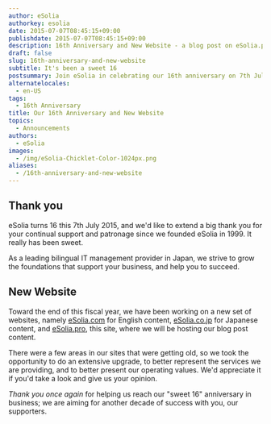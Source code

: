 ```yaml
---
author: eSolia
authorkey: esolia
date: 2015-07-07T08:45:15+09:00
publishdate: 2015-07-07T08:45:15+09:00
description: 16th Anniversary and New Website - a blog post on eSolia.pro from eSolia Inc.
draft: false
slug: 16th-anniversary-and-new-website
subtitle: It's been a sweet 16
postsummary: Join eSolia in celebrating our 16th anniversary on 7th July 2015, and the launch of our new website.
alternatelocales:
  - en-US
tags:
  - 16th Anniversary
title: Our 16th Anniversary and New Website
topics:
  - Announcements
authors:
  - eSolia
images:
  - /img/eSolia-Chicklet-Color-1024px.png
aliases:
  - /16th-anniversary-and-new-website
---
```


## Thank you

eSolia turns 16 this 7th July 2015, and we'd like to extend a big thank you for your continual support and patronage since we founded eSolia in 1999. It really has been sweet.

As a leading bilingual IT management provider in Japan, we strive to grow the foundations that support your business, and help you to succeed.

## New Website

Toward the end of this fiscal year, we have been working on a new set of websites, namely [eSolia.com](http://esolia.com) for English content, [eSolia.co.jp](http://esolia.co.jp) for Japanese content, and [eSolia.pro](http://esolia.pro), this site, where we will be hosting our blog post content.

There were a few areas in our sites that were getting old, so we took the opportunity to do an extensive upgrade, to better represent the services we are providing, and to better present our operating values. We'd appreciate it if you'd take a look and give us your opinion.

_Thank you once again_ for helping us reach our "sweet 16" anniversary in business; we are aiming for another decade of success with you, our supporters.
